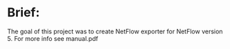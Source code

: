 # Brief:
The goal of this project was to create NetFlow exporter for NetFlow version 5.
For more info see manual.pdf
